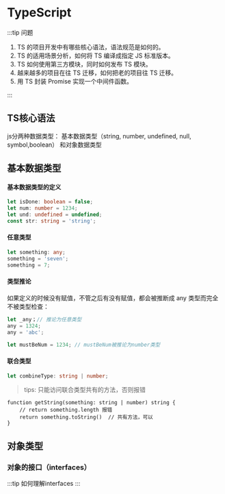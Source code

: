 # TypeScript

:::tip
 问题
1. TS 的项目开发中有哪些核心语法，语法规范是如何的。
2. TS 的适用场景分析，如何将 TS 编译成指定 JS 标准版本。
3. TS 如何使用第三方模块，同时如何发布 TS 模块。
4. 越来越多的项目在往 TS 迁移，如何把老的项目往 TS 迁移。
5. 用 TS 封装 Promise 实现一个中间件函数。

:::

## TS核心语法

js分两种数据类型： 基本数据类型（string, number, undefined, null, symbol,boolean） 和对象数据类型

## 基本数据类型

#### 基本数据类型的定义
```ts
let isDone: boolean = false;
let num: number = 1234;
let und: undefined = undefined;
const str: string = 'string';
```
#### 任意类型

```ts
let something: any;
something = 'seven';
something = 7;
```

#### 类型推论
如果定义的时候没有赋值，不管之后有没有赋值，都会被推断成 any 类型而完全不被类型检查：
```ts
let _any；// 推论为任意类型
any = 1324;
any = 'abc';

let mustBeNum = 1234; // mustBeNum被推论为number类型
```
#### 联合类型

```ts
let combineType: string | number;
```
> tips: 只能访问联合类型共有的方法，否则报错
```
function getString(something: string | number) string {
    // return something.length 报错
    return something.toString()  // 共有方法，可以
}
```

## 对象类型

### 对象的接口（interfaces）

:::tip
 如何理解interfaces
:::

